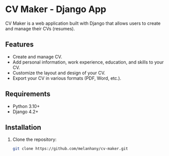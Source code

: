 # CV Maker - Django App

CV Maker is a web application built with Django that allows users to create and manage their CVs (resumes).

## Features

- Create and manage CV.
- Add personal information, work experience, education, and skills to your CV.
- Customize the layout and design of your CV.
- Export your CV in various formats (PDF, Word, etc.).

## Requirements

- Python 3.10+
- Django 4.2+

## Installation

1. Clone the repository:

   ```bash
   git clone https://github.com/melanhany/cv-maker.git
   ```
